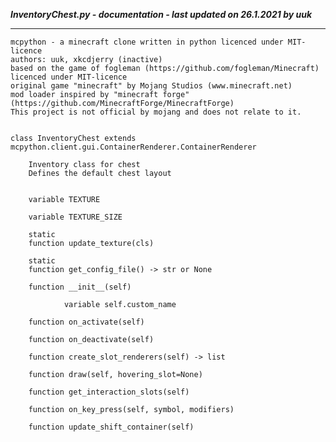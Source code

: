 ***InventoryChest.py - documentation - last updated on 26.1.2021 by uuk***
___

    mcpython - a minecraft clone written in python licenced under MIT-licence
    authors: uuk, xkcdjerry (inactive)
    based on the game of fogleman (https://github.com/fogleman/Minecraft) licenced under MIT-licence
    original game "minecraft" by Mojang Studios (www.minecraft.net)
    mod loader inspired by "minecraft forge" (https://github.com/MinecraftForge/MinecraftForge)
    This project is not official by mojang and does not relate to it.


    class InventoryChest extends mcpython.client.gui.ContainerRenderer.ContainerRenderer
        
        Inventory class for chest
        Defines the default chest layout


        variable TEXTURE

        variable TEXTURE_SIZE

        static
        function update_texture(cls)

        static
        function get_config_file() -> str or None

        function __init__(self)

                variable self.custom_name

        function on_activate(self)

        function on_deactivate(self)

        function create_slot_renderers(self) -> list

        function draw(self, hovering_slot=None)

        function get_interaction_slots(self)

        function on_key_press(self, symbol, modifiers)

        function update_shift_container(self)